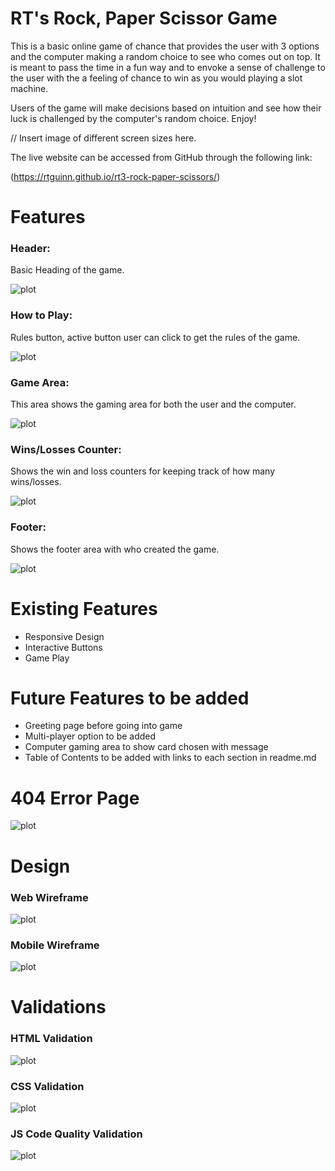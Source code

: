 # RT's Rock, Paper Scissor Game

This is a basic online game of chance that provides the user with 3 options and
the computer making a random choice to see who comes out on top.  It is meant
to pass the time in a fun way and to envoke a sense of challenge to the user
with the a feeling of chance to win as you would playing a slot machine.

Users of the game will make decisions based on intuition and see how their
luck is challenged by the computer's random choice. Enjoy!

// Insert image of different screen sizes here.

The live website can be accessed from GitHub through the following link:

(<https://rtguinn.github.io/rt3-rock-paper-scissors/>)

# Features

### Header: 
 Basic Heading of the game.

![plot](/assets/readme_images/header.png)

### How to Play:
  Rules button, active button user can click to get the rules of the game.

![plot](/assets/readme_images/rules.png)

### Game Area:
  This area shows the gaming area for both the user and the computer.

![plot](/assets/readme_images/game-area.png)

### Wins/Losses Counter:
  Shows the win and loss counters for keeping track of how many wins/losses.

![plot](/assets/readme_images/win-loss.png)

### Footer:
  Shows the footer area with who created the game.

![plot](/assets/readme_images/footer.png)

# Existing Features

- Responsive Design
- Interactive Buttons
- Game Play

# Future Features to be added

- Greeting page before going into game
- Multi-player option to be added
- Computer gaming area to show card chosen with message
- Table of Contents to be added with links to each section in readme.md

# 404 Error Page

![plot](/assets/images/404.png)

# Design

### Web Wireframe

![plot](/assets/readme_images/wireframeweb.png)

### Mobile Wireframe

![plot](/assets/readme_images/wireframemobile.png)


# Validations

### HTML Validation

![plot](/assets/readme_images/HTML-validation.png)


### CSS Validation

![plot](/assets/readme_images/CSS-validation.png)

### JS Code Quality Validation

![plot](/assets/readme_images/JScodeQuality.png)


